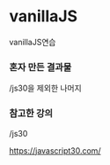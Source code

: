 # vanillaJS

vanillaJS연습

### 혼자 만든 결과물

/js30을 제외한 나머지

### 참고한 강의

/js30

https://javascript30.com/
